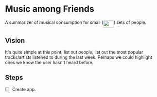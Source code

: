 # Music among Friends

A summarizer of musical consumption for small (<img src="/tex/763ae90b99d9a097268a69255a49cd99.svg?invert_in_darkmode&sanitize=true" align=middle width=34.54808279999999pt height=24.65753399999998pt/>) sets of people.

## Vision

It's quite simple at this point; list out people, list out the most popular tracks/artists 
listened to during the last week. Perhaps we could highlight ones we know 
the user hasn't heard before.

## Steps

- [ ] Create app.
